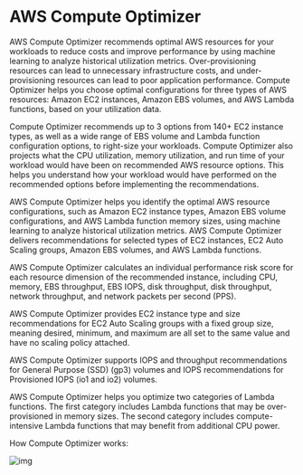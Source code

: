 # AWS Compute Optimizer

AWS Compute Optimizer recommends optimal AWS resources for your workloads to reduce costs and improve performance by using machine learning to analyze historical utilization metrics. Over-provisioning resources can lead to unnecessary infrastructure costs, and under-provisioning resources can lead to poor application performance. Compute Optimizer helps you choose optimal configurations for three types of AWS resources: Amazon EC2 instances, Amazon EBS volumes, and AWS Lambda functions, based on your utilization data.

Compute Optimizer recommends up to 3 options from 140+ EC2 instance types, as well as a wide range of EBS volume and Lambda function configuration options, to right-size your workloads. Compute Optimizer also projects what the CPU utilization, memory utilization, and run time of your workload would have been on recommended AWS resource options. This helps you understand how your workload would have performed on the recommended options before implementing the recommendations.

AWS Compute Optimizer helps you identify the optimal AWS resource configurations, such as Amazon EC2 instance types, Amazon EBS volume configurations, and AWS Lambda function memory sizes, using machine learning to analyze historical utilization metrics. AWS Compute Optimizer delivers recommendations for selected types of EC2 instances, EC2 Auto Scaling groups, Amazon EBS volumes, and AWS Lambda functions.

AWS Compute Optimizer calculates an individual performance risk score for each resource dimension of the recommended instance, including CPU, memory, EBS throughput, EBS IOPS, disk throughput, disk throughput, network throughput, and network packets per second (PPS).

AWS Compute Optimizer provides EC2 instance type and size recommendations for EC2 Auto Scaling groups with a fixed group size, meaning desired, minimum, and maximum are all set to the same value and have no scaling policy attached.

AWS Compute Optimizer supports IOPS and throughput recommendations for General Purpose (SSD) (gp3) volumes and IOPS recommendations for Provisioned IOPS (io1 and io2) volumes.

AWS Compute Optimizer helps you optimize two categories of Lambda functions. The first category includes Lambda functions that may be over-provisioned in memory sizes. The second category includes compute-intensive Lambda functions that may benefit from additional CPU power.

How Compute Optimizer works:

![img](https://assets-pt.media.datacumulus.com/aws-clf-pt/assets/pt1-q46-i1.jpg)
